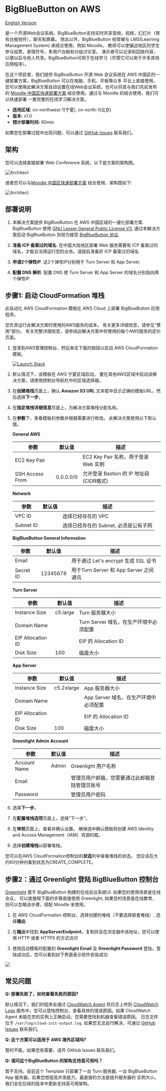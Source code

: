 # BigBlueButton on AWS 

[English Version](./README_EN.md)

是一个开源Web会议系统。BigBlueButton支持实时共享音频，视频，幻灯片（带有白板控件），聊天和屏幕。 除此以外，BigBlueButton 经常被与
LMS(Learning Management System) 来结合使用，例如 Moodle。 教师可以使偏远地区的学生参与投票，表情符号，多用户白板和分组讨论室。 
演示者可以记录和回放内容，以便以后与他人共享。BigBlueButton可用于在线学习（尽管它可以用于许多其他应用程序）。

在这个项目里，我们提供 BigBlueButton 开源 Web 会议系统在 AWS 中国区的一键部署方案，BigBlueButton 可以在电脑、手机、平板等众多
平台上直接使用。您可以使用此解决方案自动设置在线Web会议系统，也可以将其与我们先前发布的
[Moodle 中国区快速部署方案](https://github.com/aws-samples/moodle-on-aws-cn) 结合使用。通过与 Moodle 的结合使用，我们可以快速部署
一套完整的在线学习解决方案。

- **适用区域:** cn-northwest-1(宁夏), cn-north-1(北京)
- **版本:** v1.0
- **预计部署时间:** 60min

如果您在部署过程中出现问题，可以通过 [GitHub Issues](https://github.com/aws-samples/big-blue-button-on-aws-cn/issues) 联系我们。

## 架构

您可以选择直接部署 Web Conference 系统，以下是方案的架构图。

![Architect](assets/arch2.png)

或者您可以与[Moodle 中国区快速部署方案](https://github.com/aws-samples/moodle-on-aws-cn) 结合使用，架构图如下:

![Architect](assets/arch1.png) 

## 部署说明

1. 本解决方案提供 BigBlueButton 在 AWS 中国区域的一键化部署方案. BigBlueButton 使用 
[GNU Lesser General Public License V3](https://www.gnu.org/licenses/lgpl-3.0.html), 通过本解决方案启动 BigBlueButton 
则视为接受 [BigBlueButton 协议](https://bigbluebutton.org/open-source-license/).

1. **准备 ICP 备案过的域名**. 在中国大陆地区部署 Web 服务需要有 ICP 备案过的域名，才能合法得运行您的业务。请提前准备好 ICP 备案过的域名.

1. **申请2个弹性IP**. 这2个弹性IP分别用于 Turn Server 和 App Server.

1. **配置 DNS 解析**. 配置 DNS 使 Turn Server 和 App Server 的域名分别指向两个弹性IP.

## 步骤1: 启动 CloudFormation 堆栈

此自动化 AWS CloudFormation 模板在 AWS Cloud 上部署 BigBlueButton 应用程序。

您负责运行此解决方案时使用的AWS服务的成本。 有关更多详细信息，请参见“费用”部分。 有关完整详细信息，请参阅此解决方案中将使用的每个AWS服务的定价页面。

1. 登录到AWS管理控制台，然后单击下面的按钮以启动 AWS CloudFormation 模板。

    [![Launch Stack](launch-stack.png)](https://cn-northwest-1.console.amazonaws.cn/cloudformation/home?region=cn-northwest-1#/stacks/create/template?stackName=BigBlueButton&templateURL=https:%2F%2Faws-solutions-reference.s3.cn-north-1.amazonaws.com.cn%2Fbig-blue-button-on-aws%2Flatest%2F00-master.template)
    
1. 默认情况下，该模板在 AWS 宁夏区域启动。 要在其他AWS区域中启动该解决方案，请使用控制台导航栏中的区域选择器。

1. 在**创建堆栈**页面上，确认 **Amazon S3 URL** 文本框中显示正确的模板URL，然后选择**下一步**。

1. 在**指定堆栈详细信息**页面上，为解决方案堆栈分配名称。

1. 在**参数**下，查看模板的参数并根据需要进行修改。 此解决方案使用以下默认值。

    **General AWS**

    | 参数            | 默认值    | 描述                                                  |
    | --------------- | --------- | ----------------------------------------------------- |
    | EC2 Key Pair    |           | EC2 Key Pair 名称，用于登录 Web 实例 |
    | SSH Access From | 0.0.0.0/0 | 允许登录 Bastion 的 IP 地址段 (CIDR格式)              |

    **Network**

    | 参数                         | 默认值        | 描述                                                         |
    | ---------------------------- | ------------- | ------------------------------------------------------------ |
    | VPC ID                       |               | 选择已经存在的 VPC                                            |
    | Subnet ID                    |               | 选择已经存在的 Subnet, 必须是公有子网                            |

    **BigBlueButton General Information**

    | 参数                 | 默认值         | 描述                                     |
    | -------------------- | -------------- | ---------------------------------------- |
    | Email                |                | 用于通过 Let's encrypt 生成 SSL 证书       |
    | Secret ID            | 12345678       | 用于Turn Server 和 App Server 之间通讯     |

    **Turn Server**

    | 参数               | 默认值      | 描述               |
    | ------------------ | ----------- | ------------------ |
    | Instance Size      | c5.large    | Turn 服务器大小     |
    | Domain Name        |             | Turn Server 域名，在生产环境中必须配置      |
    | EIP Allocation ID  |             | EIP 的 Allocation ID      |
    | Disk Size          | 100         | 磁盘大小     |

    **App Server**

    | 参数               | 默认值      | 描述               |
    | ------------------ | ----------- | ------------------ |
    | Instance Size      | c5.2xlarge    | App 服务器大小     |
    | Domain Name        |             | App Server 域名，在生产环境中必须配置      |
    | EIP Allocation ID  |             | EIP 的 Allocation ID      |
    | Disk Size          | 100         | 磁盘大小     |
    
    **Greenlight Admin Account**

    | 参数               | 默认值      | 描述               |
    | ------------------ | ----------- | ------------------ |
    | Account Name      | Admin    | Greenlight 用户名称     |
    | Email        |             | 管理员用户邮箱，您需要通过此邮箱登陆管理员账号      |
    | Password  |             | 管理员用户密码      |

2. 选择**下一步**。

3. 在**配置堆栈选项**页面上，选择“下一步”。

4. 在**审核**页面上，查看并确认设置。 确保选中确认模板将创建 AWS Identity and Access Management（IAM）资源的框。

5. 选择**创建堆栈**以部署堆栈。

您可以在AWS CloudFormation控制台的**状态**列中查看堆栈的状态。 您应该在大约60分钟内看到状态为CREATE_COMPLETE。


## 步骤2：通过 Greenlight 登陆 BigBlueButton 控制台

[Greenlight](https://github.com/bigbluebutton/greenlight) 基于 BigBlueButton 构建的在线会议系统UI. 如果您的使用场景是在线会议，
可以直接按下面的步骤直接使用 Greenlight, 如果您的场景是在线教育，则可以忽略该步骤，搭配 Moodle 来使用。

1. 在 AWS CloudFormation 控制台，选择创建的堆栈（不要选择嵌套堆栈）, 选择**输出**

1. 在**输出**中找到 **AppServerEndpoint**，复制并且在浏览器中该地址，您可以使用 HTTP 或者 HTTPS 的方式访问

3. 使用启动模板时配置的 **Greenlight Email** 及 **Greenlight Password** 登陆，登陆成功后，您可以看到如下界面表示软件安装成功

![](assets/greenlight-home.png)


## 常见问题

**Q: 部署失败了，如何查看失败的原因?**

默认情况下，我们的程序会通过 [CloudWatch Agent](https://docs.aws.amazon.com/AmazonCloudWatch/latest/monitoring/Install-CloudWatch-Agent.html) 
将日志上传到 [CloudWatch Logs](https://docs.aws.amazon.com/AmazonCloudWatch/latest/logs/WhatIsCloudWatchLogs.html) 
服务中，您可以登陆控制台，查看具体的错误原因。如果 CloudWatch Agent 未能在您的实例上正确启动，您需要登陆到机器查看错误原因。
日志文件位于 `/var/log/cloud-init-output.log`. 如果您无法自行解决，可通过 [GitHub Issues](https://github.com/aws-samples/big-blue-button-on-aws-cn/issues)
联系我们。

**Q: 这个方案可以适用于 AWS 海外区域吗?**

暂时不能，如果您有需要，请开 GitHub Issues 联系我们。

**Q: 请问这个BigBlueButton 的架构支持高可用吗？**

暂不支持。目前这个 Template 只部署了一台 Turn 服务器, 一台 BigBlueButton App 服务器。如果您想提高并发能力，最直接的方法是提升服务器的
实例大小。我们会在后续的版本中更新支持高可用架构。